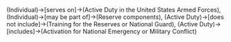 (Individual)->[serves on]->(Active Duty in the United States Armed Forces), (Individual)->[may be part of]->(Reserve components), (Active Duty)->[does not include]->(Training for the Reserves or National Guard), (Active Duty)->[includes]->(Activation for National Emergency or Military Conflict)